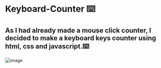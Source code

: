 # Keyboard-Counter ⌨️
## As I had already made a mouse click counter, I decided to make a keyboard keys counter using html, css and javascript.⌨️
![image](https://user-images.githubusercontent.com/94203956/171047649-092a6eb6-a642-4952-bf06-9f7a93c925d4.png)
